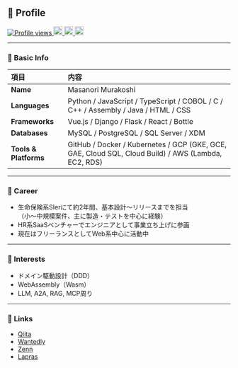 ## 👤 Profile

<p align="left">
  <a href="https://github.com/masanori0209">
    <img src="https://komarev.com/ghpvc/?username=masanori0209" alt="Profile views" />
  </a>
  <a href="https://github.com/masanori0209">
    <img height="20" src="https://img.shields.io/github/followers/masanori0209?label=Follow&logo=github&style=flat" />
  </a>
  <a href="https://qiita.com/masa0209">
    <img height="20" src="https://qiita-badge.apiapi.app/s/masa0209/posts.svg" />
  </a>
  <a href="https://qiita.com/masa0209">
    <img height="20" src="https://qiita-badge.apiapi.app/s/masa0209/contributions.svg" />
  </a>
</p>

---

### 🧾 Basic Info

| 項目 | 内容 |
|:--|:--|
| **Name** | Masanori Murakoshi |
| **Languages** | Python / JavaScript / TypeScript / COBOL / C / C++ / Assembly / Java / HTML / CSS |
| **Frameworks** | Vue.js / Django / Flask / React / Bottle |
| **Databases** | MySQL / PostgreSQL / SQL Server / XDM |
| **Tools & Platforms** | GitHub / Docker / Kubernetes / GCP (GKE, GCE, GAE, Cloud SQL, Cloud Build) / AWS (Lambda, EC2, RDS) |

---

### 💼 Career

- 生命保険系SIerにて約2年間、基本設計〜リリースまでを担当  
  （小〜中規模案件、主に製造・テストを中心に経験）
- HR系SaaSベンチャーでエンジニアとして事業立ち上げに参画
- 現在はフリーランスとしてWeb系中心に活動中

---

### 🌱 Interests

- ドメイン駆動設計（DDD）
- WebAssembly（Wasm）
- LLM, A2A, RAG, MCP周り

---

### 🔗 Links

- [Qiita](https://qiita.com/masa0209)
- [Wantedly](https://www.wantedly.com/id/masa0209)
- [Zenn](https://zenn.dev/m2lab)
- [Lapras](https://lapras.com/public/M0209)

